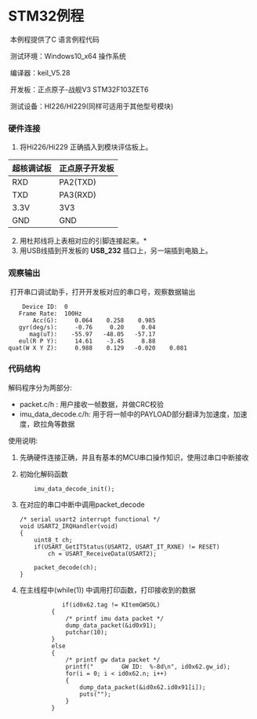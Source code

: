 # STM32例程

​    本例程提供了C 语言例程代码

​	测试环境：Windows10_x64 操作系统

​	编译器：keil_V5.28

​	开发板：正点原子-战舰V3 STM32F103ZET6

​	测试设备：HI226/HI229(同样可适用于其他型号模块)

### 硬件连接

1. 将Hi226/Hi229 正确插入到模块评估板上。

| 超核调试板 | 正点原子开发板 |
| ---------- | -------------- |
| RXD        | PA2(TXD)       |
| TXD        | PA3(RXD)       |
| 3.3V       | 3V3            |
| GND        | GND            |

2. 用杜邦线将上表相对应的引脚连接起来。*
3. 用USB线插到开发板的 __USB_232__ 插口上，另一端插到电脑上。

### 观察输出

​	打开串口调试助手，打开开发板对应的串口号，观察数据输出

```
    Device ID:  0       
   Frame Rate:  100Hz
       Acc(G):	   0.064    0.258    0.985
   gyr(deg/s):	   -0.76     0.20     0.04
      mag(uT):	  -55.97   -48.05   -57.17
   eul(R P Y):     14.61    -3.45     8.88
quat(W X Y Z):     0.988    0.129   -0.020    0.081
```

### 代码结构

解码程序分为两部分: 

* packet.c/h : 用户接收一帧数据，并做CRC校验
* imu_data_decode.c/h:    用于将一帧中的PAYLOAD部分翻译为加速度，加速度，欧拉角等数据

使用说明:

1. 先确硬件连接正确，并且有基本的MCU串口操作知识，使用过串口中断接收

2. 初始化解码函数

   ```
       imu_data_decode_init();
   ```

3. 在对应的串口中断中调用packet_decode

    ```
    /* serial usart2 interrupt functional */
    void USART2_IRQHandler(void)                	            
    {
        uint8_t ch;
        if(USART_GetITStatus(USART2, USART_IT_RXNE) != RESET)   
            ch = USART_ReceiveData(USART2);	                    

        packet_decode(ch);                                      
    } 
    ```

4. 在主线程中(while(1)) 中调用打印函数，打印接收到的数据

   ```
               if(id0x62.tag != KItemGWSOL)
   			{
   				/* printf imu data packet */
   				dump_data_packet(&id0x91);
   				putchar(10);
   			}
   			else
   			{
   				/* printf gw data packet */
   				printf("        GW ID:  %-8d\n", id0x62.gw_id);
   				for(i = 0; i < id0x62.n; i++)
   				{ 
   					dump_data_packet(&id0x62.id0x91[i]);
   					puts("");
   				}
   			}
   ```

   

